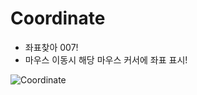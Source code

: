 # Coordinate

- 좌표찾아 007! <br>
- 마우스 이동시 해당 마우스 커서에 좌표 표시!<br>

![Coordinate](https://user-images.githubusercontent.com/68048248/108492476-8e481580-72e8-11eb-8ce0-cd1376a212bb.gif '좌표찾아 007!')
